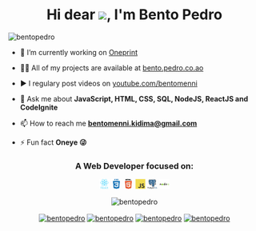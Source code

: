 
<h1 align="center">Hi dear <img src="https://raw.githubusercontent.com/kaueMarques/kaueMarques/master/hi.gif" width="30px">, I'm Bento Pedro</h1>
<p align="left"> <img src="https://komarev.com/ghpvc/?username=bentopedro" alt="bentopedro" /> </p>

- 🔭 I’m currently working on [Oneprint](https://Oneprint.co.ao)

- 👨‍💻 All of my projects are available at [bento.pedro.co.ao](https://bento.pedro.co.ao)

- ▶️ I regulary post videos on [youtube.com/bentomenni](https://youtube.com/bentomenni)

- 💬 Ask me about **JavaScript, HTML, CSS, SQL, NodeJS, ReactJS and CodeIgnite**

- 📫 How to reach me **bentomenni.kidima@gmail.com**

- ⚡ Fun fact **Oneye 😜**

<h3 align="center">A Web Developer focused on:</h3>

<p align="center">
<img src="https://raw.githubusercontent.com/devicons/devicon/master/icons/react/react-original-wordmark.svg" alt="react" width="20" height="20"/>
<img src="https://raw.githubusercontent.com/devicons/devicon/master/icons/css3/css3-plain-wordmark.svg" alt="css3"  width="20" height="20"/>
<img src="https://raw.githubusercontent.com/devicons/devicon/master/icons/html5/html5-original-wordmark.svg" alt="html5"  width="20" height="20"/>
<img src="https://raw.githubusercontent.com/devicons/devicon/master/icons/javascript/javascript-original.svg" alt="javascript" width="20" height="20"/>
<img src="https://raw.githubusercontent.com/devicons/devicon/master/icons/postgresql/postgresql-original-wordmark.svg" alt="postgresql" width="20" height="20"/>
<img src="https://raw.githubusercontent.com/devicons/devicon/master/icons/nodejs/nodejs-original-wordmark.svg" alt="nodejs" width="20" height="20"/></p><p align="center">
<img src="https://github-readme-stats.vercel.app/api?username=bentopedro&show_icons=true" alt="bentopedro"/> 
</p>

<p align="center">
<!--a href="https://codepen.io/bentopedro" target="blank"><img align="center" src="https://cdn.jsdelivr.net/npm/simple-icons@3.0.1/icons/codepen.svg" alt="bentopedro" height="20" width="20" /></a-->
<a href="https://twitter.com/bentopedro" target="blank"><img align="center" src="https://cdn.jsdelivr.net/npm/simple-icons@3.0.1/icons/twitter.svg" alt="bentopedro" height="20" width="20" /></a>
<a href="https://linkedin.com/in/bentopedro" target="blank"><img align="center" src="https://cdn.jsdelivr.net/npm/simple-icons@3.0.1/icons/linkedin.svg" alt="bentopedro" height="20" width="20" /></a>
<!--a href="https://stackoverflow.com/bentopedro" target="blank"><img align="center" src="https://cdn.jsdelivr.net/npm/simple-icons@3.0.1/icons/stackoverflow.svg" alt="bentopedro" height="20" width="20" /></a-->
<!--a href="https://codesandbox.com/bentopedro" target="blank"><img align="center" src="https://cdn.jsdelivr.net/npm/simple-icons@3.0.1/icons/codesandbox.svg" alt="bentopedro" height="20" width="20" /></a-->
<a href="https://fb.com/bentomenni" target="blank"><img align="center" src="https://cdn.jsdelivr.net/npm/simple-icons@3.0.1/icons/facebook.svg" alt="bentopedro" height="20" width="20" /></a>
<a href="https://instagram.com/bento_menni" target="blank"><img align="center" src="https://cdn.jsdelivr.net/npm/simple-icons@3.0.1/icons/instagram.svg" alt="bentopedro" height="20" width="20" /></a>
</p>

<!--
- 🔭 I’m currently working on @OnePrint
- 🌱 I’m currently learning Javascript, Nodejs, Reactjs and Flutter
- 👯 I’m looking to collaborate on @Dotnet website
- 💬 Ask me only about Information Technology
- 📫 How to reach me: bento_menni

-->
